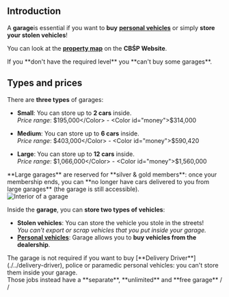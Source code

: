 <Intro title="Garages" description="Everything you need to know about Garages!" type="garages" lang="en" />

## Introduction
A **garage**<Blip type="owned_garage" margintop="-5px" />is essential if you want to **buy** [**personal vehicles**](./../gameplay/personal-vehicles) or simply **store your stolen vehicles**!

You can look at the [**property map**](https://map.cbsp-cnr.eu/) on the **CBŚP Website**.

<Aside>If you **don't have the required level** you **can't buy some garages**.</Aside>

## Types and prices

There are **three types** of garages<Blip type="owned_garage" margintop="-5px" />:

-   **__Small__**: You can store up to **2 cars** inside.<br />
    *Price range*: <Color id="money">$195,000</Color> - <Color id="money">$314,000</Color>

-   **__Medium__**: You can store up to **6 cars** inside.<br />
    *Price range*: <Color id="money">$403,000</Color> - <Color id="money">$590,420</Color>

-   **__Large__**: You can store up to **12 cars** inside.<br />
    *Price range*: <Color id="money">$1,066,000</Color> - <Color id="money">$1,560,000</Color>

<Aside>**Large garages** are reserved for **silver & gold members**: once your membership ends, you can **no longer have cars delivered to you from large garages** (the garage is still accessible).</Aside>

<Img src="/garages/garage.webp" alt="Interior of a garage"/>

Inside the **garage**<Blip type="owned_garage" margintop="-5px" />, you can **store two types of vehicles**:

-   **__Stolen vehicles__**: You can store the vehicle you stole in the streets!<br />
    *You can't export or scrap vehicles that you put inside your garage.*
-   [**__Personal vehicles__**](./../gameplay/personal-vehicles): Garage allows you to **buy vehicles from the dealership**.

<Aside type="caution">The garage is not required if you want to buy [**Delivery Driver**](./../delivery-driver), <Color id="police" href="./../emergency/cop">police</Color> or <Color id="paramedic" href="./../emergency/paramedic">paramedic</Color> personal vehicles: you can't store them inside your garage.<br />
Those jobs instead have a **separate**, **unlimited** and **free garage**<Blip type="job_garage" margintop="-5px" /> / <Blip type="cop_garage" /> / <Blip type="ems_garage" /></Aside>   